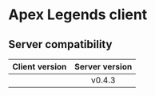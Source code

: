 # Apex Legends client

## Server compatibility
<table>
  <thead>
    <th>Client version</th>
    <th>Server version</th>
  </thead>
  <tbody>
    <tr>
      <td align="center"></td>
      <td align="center">v0.4.3</td>
    </tr>
  </tbody>
</table>